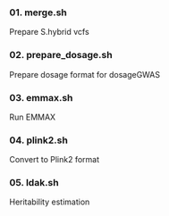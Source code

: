 ### 01. merge.sh

Prepare S.hybrid vcfs

### 02. prepare_dosage.sh

Prepare dosage format for dosageGWAS

### 03. emmax.sh

Run EMMAX

### 04. plink2.sh

Convert to Plink2 format

### 05. ldak.sh

Heritability estimation
